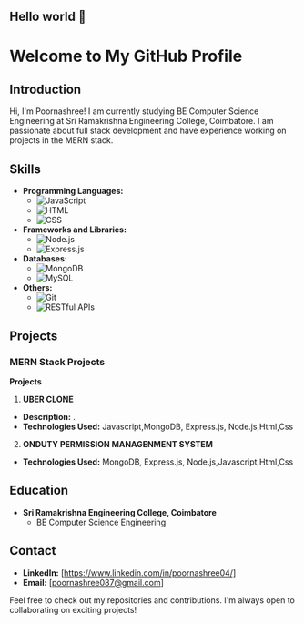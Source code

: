## Hello world 👋

# Welcome to My GitHub Profile

## Introduction
Hi, I'm Poornashree! I am currently studying BE Computer Science Engineering at Sri Ramakrishna Engineering College, Coimbatore. I am passionate about full stack development and have experience working on projects in the MERN stack.

## Skills
- **Programming Languages:**
  - ![JavaScript](https://img.shields.io/badge/-JavaScript-yellow?style=flat-square&logo=javascript)
  - ![HTML](https://img.shields.io/badge/-HTML5-E34F26?style=flat-square&logo=html5&logoColor=white)
  - ![CSS](https://img.shields.io/badge/-CSS3-1572B6?style=flat-square&logo=css3)
- **Frameworks and Libraries:**
  - ![Node.js](https://img.shields.io/badge/-Node.js-339933?style=flat-square&logo=node.js&logoColor=white)
  - ![Express.js](https://img.shields.io/badge/-Express.js-000000?style=flat-square&logo=express&logoColor=white)
- **Databases:**
  - ![MongoDB](https://img.shields.io/badge/-MongoDB-47A248?style=flat-square&logo=mongodb&logoColor=white)
  - ![MySQL](https://img.shields.io/badge/-MySQL-4479A1?style=flat-square&logo=mysql&logoColor=white)
- **Others:**
  - ![Git](https://img.shields.io/badge/-Git-F05032?style=flat-square&logo=git&logoColor=white)
  - ![RESTful APIs](https://img.shields.io/badge/-RESTful_APIs-005571?style=flat-square&logo=rest)

## Projects
### MERN Stack Projects
 **Projects**
 1. **UBER CLONE**
   - **Description:** .
   - **Technologies Used:** Javascript,MongoDB, Express.js, Node.js,Html,Css
 
   2. **ONDUTY PERMISSION MANAGENMENT SYSTEM**
   - **Technologies Used:** MongoDB, Express.js, Node.js,Javascript,Html,Css


## Education
- **Sri Ramakrishna Engineering College, Coimbatore**
  - BE Computer Science Engineering

## Contact
- **LinkedIn:** [https://www.linkedin.com/in/poornashree04/]
- **Email:** [poornashree087@gmail.com]

Feel free to check out my repositories and contributions. I'm always open to collaborating on exciting projects!
